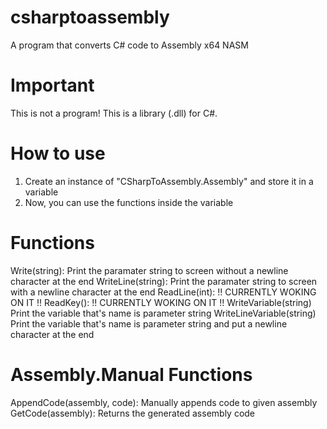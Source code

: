 # csharptoassembly
A program that converts C# code to Assembly x64 NASM

# Important
This is not a program! This is a library (.dll) for C#.

# How to use
  1. Create an instance of "CSharpToAssembly.Assembly" and store it in a variable
  2. Now, you can use the functions inside the variable

# Functions
  Write(string):
    Print the paramater string to screen without a newline character at the end
  WriteLine(string):
    Print the paramater string to screen with a newline character at the end
  ReadLine(int):
    !! CURRENTLY WOKING ON IT !!
  ReadKey():
    !! CURRENTLY WOKING ON IT !!
  WriteVariable(string)
    Print the variable that's name is parameter string
  WriteLineVariable(string)
    Print the variable that's name is parameter string and put a newline character at the end

# Assembly.Manual Functions
  AppendCode(assembly, code):
    Manually appends code to given assembly
  GetCode(assembly):
    Returns the generated assembly code
